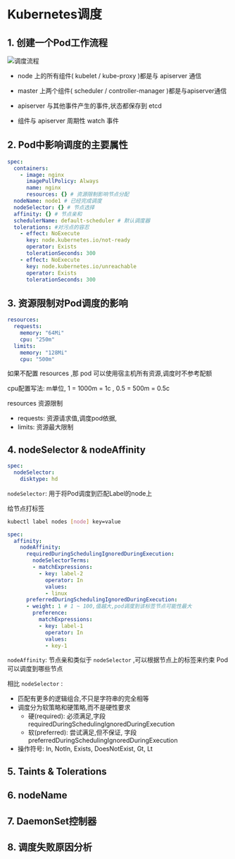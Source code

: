 # Kubernetes调度

## 1. 创建一个Pod工作流程

![调度流程](https://s2.loli.net/2023/03/20/CUzLTAVhnNuJ26Y.png)

* node 上的所有组件( kubelet / kube-proxy )都是与 apiserver 通信

* master 上两个组件( scheduler / controller-manager )都是与apiserver通信

* apiserver 与其他事件产生的事件,状态都保存到 etcd

* 组件与 apiserver 周期性 watch 事件

## 2. Pod中影响调度的主要属性

```yaml
spec:
  containers:
    - image: nginx
      imagePullPolicy: Always
      name: nginx
      resources: {} # 资源限制影响节点分配
  nodeName: node1 # 已经完成调度
  nodeSelector: {} # 节点选择
  affinity: {} # 节点亲和
  schedulerName: default-scheduler # 默认调度器
  tolerations: #对污点的容忍
    - effect: NoExecute
      key: node.kubernetes.io/not-ready
      operator: Exists
      tolerationSeconds: 300
    - effect: NoExecute
      key: node.kubernetes.io/unreachable
      operator: Exists
      tolerationSeconds: 300
```

## 3. 资源限制对Pod调度的影响

```yaml
resources:
  requests:
    memory: "64Mi"
    cpu: "250m"
  limits:
    memory: "128Mi"
    cpu: "500m"
```

如果不配置 resources ,那 pod 可以使用宿主机所有资源,调度时不参考配额

cpu配置写法: m单位, 1 = 1000m = 1c , 0.5 = 500m = 0.5c

resources 资源限制

* requests: 资源请求值,调度pod依据,
* limits: 资源最大限制

## 4. nodeSelector & nodeAffinity

```yaml
spec:
  nodeSelector:
    disktype: hd
```

`nodeSelector`: 用于将Pod调度到匹配Label的node上

给节点打标签

```bash
kubectl label nodes [node] key=value
```

```yaml
spec:
  affinity:
    nodeAffinity:
      requiredDuringSchedulingIgnoredDuringExecution:
        nodeSelectorTerms:
        - matchExpressions:
          - key: label-2
            operator: In
            values:
            - linux
      preferredDuringSchedulingIgnoredDuringExecution:
      - weight: 1 # 1 ~ 100,值越大,pod调度到该标签节点可能性最大
        preference:
          matchExpressions:
          - key: label-1
            operator: In
            values:
            - key-1
```

`nodeAffinity`: 节点亲和类似于 `nodeSelector` ,可以根据节点上的标签来约束 Pod 可以调度到哪些节点

相比 `nodeSelector` :

* 匹配有更多的逻辑组合,不只是字符串的完全相等
* 调度分为软策略和硬策略,而不是硬性要求
  * 硬(required): 必须满足,字段 requiredDuringSchedulingIgnoredDuringExecution
  * 软(preferred): 尝试满足,但不保证, 字段 preferredDuringSchedulingIgnoredDuringExecution
* 操作符号: In, NotIn, Exists, DoesNotExist, Gt, Lt

## 5. Taints & Tolerations

## 6. nodeName 

## 7. DaemonSet控制器

## 8. 调度失败原因分析
